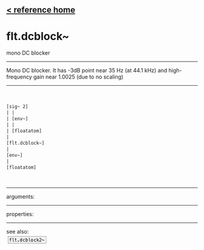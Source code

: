 [< reference home](ceammc_lib.html)
---

# flt.dcblock~


mono DC blocker

---

Mono DC blocker. It has -3dB point near 35 Hz (at 44.1 kHz) and high-frequency
            gain near 1.0025 (due to no scaling)<br>


---


```


[sig~ 2]
| |
| [env~]
| |
| [floatatom]
|
[flt.dcblock~]
|
[env~]
|
[floatatom]

            
```

---
arguments:


---
properties:


---
see also:<br>
[![flt.dcblock2~](img/object_flt.dcblock2~.png)](flt.dcblock2~.html)

